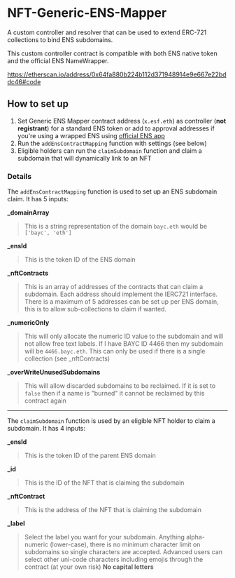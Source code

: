 # NFT-Generic-ENS-Mapper

A custom controller and resolver that can be used to extend ERC-721 collections to bind ENS subdomains.

This custom controller contract is compatible with both ENS native token and the official ENS NameWrapper.

https://etherscan.io/address/0x64fa880b224b112d371948914e9e667e22bddc46#code


## How to set up

 1. Set Generic ENS Mapper contract address (`x.esf.eth`) as controller (**not registrant**) for a standard ENS token or add to approval addresses if you're using a wrapped ENS using [official ENS app](https://app.ens.domains/)
 2. Run the `addEnsContractMapping` function with settings (see below)
 3. Eligible holders can run the `claimSubdomain` function and claim a subdomain that will dynamically link to an NFT


### Details

The `addEnsContractMapping` function is used to set up an ENS subdomain claim. It has 5 inputs:

**_domainArray**
		
> This is a string representation of the domain `bayc.eth` would be `['bayc', 'eth']`
		
**_ensId**
		
> This is the token ID of the ENS domain
		
**_nftContracts**
		
> This is an array of addresses of the contracts that can claim a subdomain. Each address should implement the IERC721 interface. There is a maximum of 5 addresses can be set up per ENS domain, this is to allow sub-collections to claim if wanted.
		
**_numericOnly**
		
> This will only allocate the numeric ID value to the subdomain and will not allow free text labels. If I have BAYC ID 4466 then my subdomain will be `4466.bayc.eth`. This can only be used if there is a single collection (see _nftContracts)
		
**_overWriteUnusedSubdomains**
		
> This will allow discarded subdomains to be reclaimed. If it is set to `false` then if a name is "burned" it cannot be reclaimed by this contract again
____
The `claimSubdomain` function is used by an eligible NFT holder to claim a subdomain. It has 4 inputs:


**_ensId**
		
> This is the token ID of the parent ENS domain
		
**_id**
		
> This is the ID of the NFT that is claiming the subdomain
		
**_nftContract**
		
> This is the address of the NFT that is claiming the subdomain
		
**_label**
		
> Select the label you want for your subdomain. Anything alpha-numeric (lower-case), there is no minimum character limit on subdomains so single characters are accepted. Advanced users can select other uni-code characters including emojis through the contract (at your own risk) **No capital letters**





